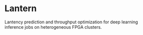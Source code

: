 # Lantern
Lantency prediction and throughput optimization for deep learning inference jobs on heterogeneous FPGA clusters.
